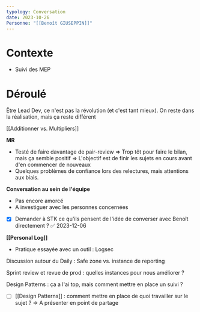 ```yaml
---
typology: Conversation
date: 2023-10-26
Personne: "[[Benoît GIUSEPPIN]]"
---
```

# Contexte

- Suivi des MEP
# Déroulé

Être Lead Dev, ce n'est pas la révolution (et c'est tant mieux).
On reste dans la réalisation, mais ça reste différent

[[Additionner vs. Multipliers]]

**MR**
- Testé de faire davantage de pair-review
  => Trop tôt pour faire le bilan, mais ça semble positif
  => L'objectif est de finir les sujets en cours avant d'en commencer de nouveaux
- Quelques problèmes de confiance lors des relectures, mais attentions aux biais.

**Conversation au sein de l'équipe**
- Pas encore amorcé
- A investiguer avec les personnes concernées
- [x] Demander à STK ce qu'ils pensent de l'idée de converser avec Benoît directement ? ✅ 2023-12-06

**[[Personal Log]]**
- Pratique essayée avec un outil : Logsec

Discussion autour du Daily : Safe zone vs. instance de reporting

Sprint review et revue de prod : quelles instances pour nous améliorer ?

Design Patterns : ça a l'ai top, mais comment mettre en place un suivi ?
- [ ] [[Design Patterns]] : comment mettre en place de quoi travailler sur le sujet ?
      => A présenter en point de partage